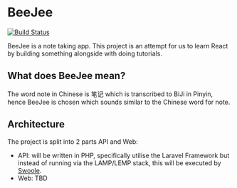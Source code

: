 # BeeJee
[![Build Status](https://travis-ci.org/bee-jee/bee-jee.svg?branch=master)](https://travis-ci.org/bee-jee/bee-jee)

BeeJee is a note taking app.
This project is an attempt for us to learn React by building something alongside with doing tutorials.
## What does BeeJee mean?
The word note in Chinese is 笔记 which is transcribed to BiJi in Pinyin, hence BeeJee is chosen which sounds similar to the Chinese word for note.
## Architecture
The project is split into 2 parts API and Web:
- API: will be written in PHP, specifically utilise the Laravel Framework but instead of running via the LAMP/LEMP stack, this will be executed by [Swoole](https://www.swoole.co.uk/).
- Web: TBD
